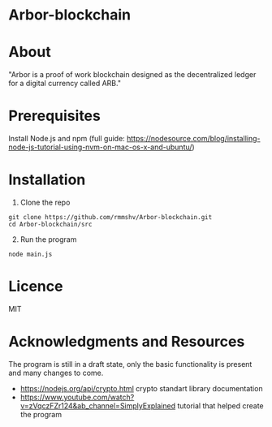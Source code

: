 # Arbor-blockchain

# About
"Arbor is a proof of work blockchain designed as the decentralized ledger for a digital currency called ARB."

# Prerequisites
Install Node.js and npm (full guide: https://nodesource.com/blog/installing-node-js-tutorial-using-nvm-on-mac-os-x-and-ubuntu/)

# Installation
1. Clone the repo
```
git clone https://github.com/rmmshv/Arbor-blockchain.git
cd Arbor-blockchain/src
```
2. Run the program
```
node main.js
```
# Licence
MIT

# Acknowledgments and Resources
The program is still in a draft state, only the basic functionality is present and many changes to come.
- https://nodejs.org/api/crypto.html crypto standart library documentation
- https://www.youtube.com/watch?v=zVqczFZr124&ab_channel=SimplyExplained tutorial that helped create the program
